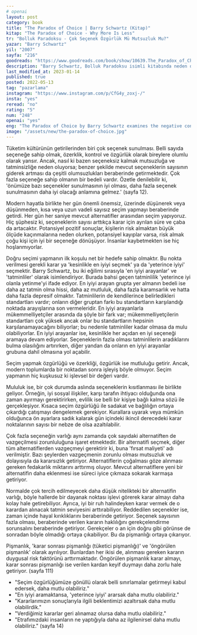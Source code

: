 ```yaml
---
# openai
layout: post
category: book
title: "The Paradox of Choice | Barry Schwartz (Kitap)"
kitap: "The Paradox of Choice - Why More Is Less"
tr: "Bolluk Paradoksu - Çok Seçenek Özgürlük Mü Mutsuzluk Mu?"
yazar: "Barry Schwartz"
yil: "2007"
sayfa: "216"
goodreads: "https://www.goodreads.com/book/show/10639.The_Paradox_of_Choice"
description: "Barry Schwartz, Bolluk Paradoksu isimli kitabında neden daha fazla seçeneğin daha fazla tatmin ve mutluluk getiremeyeceğini örneklerle açıklıyor."
last_modified_at: 2023-01-14
published: true
posted: 2022-05-13
tag: "pazarlama"
instagram: "https://www.instagram.com/p/CfG4y_zoxj-/"
insta: "yes"
reread: "no"
rating: "5"
num: "248"
openai: "yes"
eng: "The Paradox of Choice by Barry Schwartz examines the negative consequences of having too many choices and provides guidance on how to navigate decision-making in a world of abundance."
image: "/assets/new/the-paradox-of-choice.jpg"
---
```


Tüketim kültürünün getirilerinden biri çok seçenek sunulması. Belli sayıda seçeneğe sahip olmak, özerklik, kontrol ve özgürlük olarak bireylere olumlu olarak yansır. Ancak, nasıl ki bazen seçeneksiz kalmak mutsuzluğa ve tatminsizliğe neden oluyorsa; benzer şekilde mevcut seçeneklerin sayısının giderek artması da çeşitli olumsuzlukları beraberinde getirmektedir. Çok fazla seçeneğe sahip olmanın bir bedeli vardır. Özetle denilebilir ki, 'önümüze bazı seçenekler sunulmasının iyi olması, daha fazla seçenek sunulmasının daha iyi olacağı anlamına gelmez.' (sayfa 12).

Modern hayatla birlikte her gün önemli önemsiz, üzerinde düşünerek veya düşünmeden, kısa veya uzun vadeli sayısız seçim yapmayı beraberinde getirdi. Her gün her saniye mevcut alternatifler arasından seçim yapıyoruz. Hiç şüphesiz ki, seçeneklerin sayısı arttıkça karar için ayrılan süre ve çaba da artacaktır. Potansiyel pozitif sonuçlar, kişilerin risk almaktan büyük ölçüde kaçınmalarına neden olurken, potansiyel kayıplar varsa, risk almak çoğu kişi için iyi bir seçeneğe dönüşüyor. İnsanlar kaybetmekten ise hiç hoşlanmıyorlar.

Doğru seçimi yapmanın ilk koşulu net bir hedefe sahip olmaktır. Bu nokta verilmesi gerekli karar ya 'kesinlikle en iyiyi seçmek' ya da 'yeterince iyiyi' seçmektir. Barry Schwartz, bu iki eğilimi sırasıyla 'en iyiyi arayanlar' ve 'tatminliler' olarak isimlendiriyor. Burada bahsi geçen tatminlilik 'yeterince iyi olanla yetinme'yi ifade ediyor. En iyiyi arayan grupta yer almanın bedeli ise daha az tatmin olma hissi, daha az mutluluk, daha fazla karamsarlık ve hatta daha fazla depresif olmaktır. Tatminlilerin de kendilerince belirledikleri standartları vardır; onların diğer gruptan farkı bu standartların karşılandığı noktada arayışlarına son vermeleridir. En iyiyi arayanlarla mükemmelliyetçiler arasında da şöyle bir fark var; mükemmelliyetçilerin standartları çok yüksek ancak onlar bu standartların hepsinin karşılanamayacağını biliyorlar; bu nedenle tatminliler kadar olmasa da mulu olabiliyorlar. En iyiyi arayanlar ise, kesinlikle her açıdan en iyi seçeneği aramaya devam ediyorlar. Seçeneklerin fazla olması tatminlilerin aradıklarını bulma olasılığını artırırken, diğer yandan da onların en iyiyi arayanlar grubuna dahil olmasına yol açabilir.

Seçim yapmak özgürlüğü ve özerkliği, özgürlük ise mutluluğu getirir. Ancak, modern toplumlarda bir noktadan sonra işleyiş böyle olmuyor. Seçim yapmanın hiç kuşkusuz ki işlevsel bir değeri vardır. 

Mululuk ise, bir çok durumda aslında seçeneklerin kısıtlanması ile birlikte geliyor. Örneğin, iyi sosyal ilişkiler, karşı tarafın ihtiyacı olduğunda ona zaman ayırmayı gerektirirken, evlilik ise belli bir kişiye bağlı kalma sözü ile gerçekleşiyor. Kısaca seçim özgürlüğü ile sadakat ve bağlılığın ortaya çıkardığı çatışmayı dengelemek gerekiyor. Kurallara uyarak veya mümkün olduğunca ön ayarlara sadık kalarak gün içindeki ikincil derecedeki karar noktalarının sayısı bir nebze de olsa azaltılabilir. 

Çok fazla seçeneğin varlığı aynı zamanda çok sayıdaki alternatiften de vazgeçilmesi zorunluluğuna işaret etmektedir. Bir alternatifi seçmek, diğer tüm alternatiflerden vazgeçmeyi gerektirir ki, buna 'fırsat maliyeti' adı verilmiştir. Bazı şeylerden vazgeçmenin zorunlu olması mutsuzluk ve dolayısıyla da kararsızlık getiriyor. Alternatiflerin çoğalması göze alınması gereken fedakarlık miktarını arttırmış oluyor. Mevcut alternatiflere yeni bir alternatifin daha eklenmesi ise süreci iyice çıkmaza sokarak karmaşa getiriyor.

Normalde çok tercih edilmeyecek daha düşük nitelikteki bir alternatifin varlığı, böyle hallerde bir dayanak noktası işlevi görerek karar almayı daha kolay hale getirebiliyor. Ayrıca, iyi bir ruh halindeyken karar vermek de o karardan alınacak tatmin seviyesini arttırabiliyor. Reddedilen seçenekler ise, zaman içinde hayal kırıklıklarını beraberinde getiriyor. Seçenek sayısının fazla olması, beraberinde verilen kararın haklılığını gerekçelendirme sorunsalını beraberinde getiriyor. Gerekçeler o an için doğru gibi görünse de sonradan böyle olmadığı ortaya çıkabiliyor. Bu da pişmanlığı ortaya çıkarıyor. 

Pişmanlık, 'karar sonrası pişmanlığı (tüketici pişmanlığı)' ve 'öngörülen pişmanlık' olarak ayrılıyor. Bunlardan her ikisi de, alınması gereken kararın duygusal risk faktörünü arttırmaktadır. Öngörülen pişmanlık karar almayı, karar sonrası pişmanlığı ise verilen kardan keyif duymayı daha zorlu hale getiriyor. (sayfa 111)

- "Seçim özgürlüğümüze gönüllü olarak belli sınırlamalar getirmeyi kabul edersek, daha mutlu olabiliriz."
- "En iyiyi aramaktansa, 'yeterince iyiyi' ararsak daha mutlu olabiliriz."
- "Kararlarımızın sonuçlarıyla ilgili beklentimizi azaltırsak daha mutlu olabilirdik."
- "Verdiğimiz kararlar geri alınamaz olursa daha mutlu olabiliriz."
- "Etrafımızdaki insanların ne yaptığıyla daha az ilgilenirsel daha mutlu olabiliriz." (sayfa 14)
